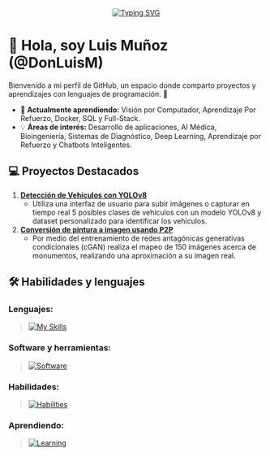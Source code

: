 <div align="center">
  <a href="https://git.io/typing-svg">
    <img src="https://readme-typing-svg.demolab.com?font=Poppins&weight=500&size=22&duration=6000&pause=1000&color=1E90FF&center=true&width=440&lines=%C2%A1Bienvenido+a+mi+perfil+de+GitHub!" alt="Typing SVG" />
  </a>
</div>

# 👋 Hola, soy Luis Muñoz (@DonLuisM)  
Bienvenido a mi perfil de GitHub, un espacio donde comparto proyectos y aprendizajes con lenguajes de programación. 🚀  

- 🌱 **Actualmente aprendiendo:** Visión por Computador, Aprendizaje Por Refuerzo, Docker, SQL y Full-Stack.
- 💡 **Áreas de interés:** Desarrollo de aplicaciones, AI Médica, Bioingeniería, Sistemas de Diagnóstico, Deep Learning, Aprendizaje por Refuerzo y Chatbots Inteligentes.   

<!-- Añadir los repositorios que me faltan -->
## 💻 Proyectos Destacados  
1. [**Detección de Vehículos con YOLOv8**](https://github.com/DonLuisM/Vehicles_detection_YOLO.git)  
   - Utiliza una interfaz de usuario para subir imágenes o capturar en tiempo real 5 posibles clases de vehículos con un modelo YOLOv8 y dataset personalizado para identificar los vehículos.
2. [**Conversión de pintura a imagen usando P2P**](https://github.com/DonLuisM/Pix2Pix.git)  
   - Por medio del entrenamiento de redes antagónicas generativas condicionales (cGAN) realiza el mapeo de 150 imágenes acerca de monumentos, realizando una aproximación a su imagen real.


## 🛠️ Habilidades y lenguajes
### Lenguajes:
> [![My Skills](https://skillicons.dev/icons?i=py,js,html,css,arduino)](https://skillicons.dev)

### Software y herramientas:
> [![Software](https://skillicons.dev/icons?i=tensorflow,sklearn,opencv,react,tailwind,vscode)](https://skillicons.dev)

### Habilidades:
> [![Habilities](https://skillicons.dev/icons?i=git,github)](https://skillicons.dev)

### Aprendiendo:
> [![Learning](https://skillicons.dev/icons?i=docker,mysql,threejs)](https://skillicons.dev)



<!--
## 📫 Contáctame  
- 🌐 **Portafolio:** [donluism.dev](https://tu-portafolio.com)  
- 💼 **LinkedIn:** [Luis Mejía](https://www.linkedin.com/in/tu-perfil/)  
- ✉️ **Correo:** donluis@gmail.com  
-->
